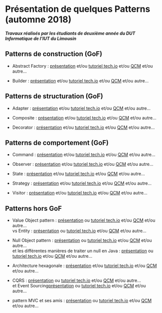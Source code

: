 # Présentation de quelques Patterns (automne 2018)

***Travaux réalisés par les étudiants de deuxième année du DUT Informatique de l'IUT du Limousin***


## Patterns de construction (GoF)

- Abstract Factory : [présentation](lien_vers_votre_travail) et/ou [tutoriel tech.io](lien_vers_votre_travail) et/ou [QCM](lien_vers_votre_travail) et/ou autre...

- Builder : [présentation](lien_vers_votre_travail) et/ou [tutoriel tech.io](lien_vers_votre_travail) et/ou [QCM](lien_vers_votre_travail) et/ou autre...


## Patterns de structuration (GoF)

- Adapter : [présentation](lien_vers_votre_travail) et/ou [tutoriel tech.io](lien_vers_votre_travail) et/ou [QCM](lien_vers_votre_travail) et/ou autre...


- Composite : [présentation](lien_vers_votre_travail) et/ou [tutoriel tech.io](lien_vers_votre_travail) et/ou [QCM](lien_vers_votre_travail) et/ou autre...


- Decorator : [présentation](lien_vers_votre_travail) et/ou [tutoriel tech.io](lien_vers_votre_travail) et/ou [QCM](lien_vers_votre_travail) et/ou autre...





## Patterns de comportement (GoF)


- Command : [présentation](lien_vers_votre_travail) et/ou [tutoriel tech.io](lien_vers_votre_travail) et/ou [QCM](lien_vers_votre_travail) et/ou autre...

- Observer : [présentation](lien_vers_votre_travail) et/ou [tutoriel tech.io](lien_vers_votre_travail) et/ou [QCM](lien_vers_votre_travail) et/ou autre...

- State : [présentation](lien_vers_votre_travail) et/ou [tutoriel tech.io](lien_vers_votre_travail) et/ou [QCM](lien_vers_votre_travail) et/ou autre...

- Strategy : [présentation](lien_vers_votre_travail) et/ou [tutoriel tech.io](lien_vers_votre_travail) et/ou [QCM](lien_vers_votre_travail) et/ou autre...

- Visitor : [présentation](lien_vers_votre_travail) et/ou [tutoriel tech.io](lien_vers_votre_travail) et/ou [QCM](lien_vers_votre_travail) et/ou autre...


## Patterns hors GoF

- Value Object pattern : [présentation](lien_vers_votre_travail) ou [tutoriel tech.io](lien_vers_votre_travail) et/ou [QCM](lien_vers_votre_travail) et/ou autre...  
vs Entity : [présentation](lien_vers_votre_travail) ou [tutoriel tech.io](lien_vers_votre_travail) et/ou [QCM](lien_vers_votre_travail) et/ou autre... 

- Null Object pattern : [présentation](lien_vers_votre_travail) ou [tutoriel tech.io](lien_vers_votre_travail) et/ou [QCM](lien_vers_votre_travail) et/ou autre...  
et les différentes manières de traiter un null en Java : [présentation](lien_vers_votre_travail) ou [tutoriel tech.io](lien_vers_votre_travail) et/ou [QCM](lien_vers_votre_travail) et/ou autre... 


- Architecture hexagonale : [présentation](lien_vers_votre_travail) et/ou [tutoriel tech.io](lien_vers_votre_travail) et/ou [QCM](lien_vers_votre_travail) et/ou autre... 


- CQRS : [présentation](lien_vers_votre_travail) ou [tutoriel tech.io](lien_vers_votre_travail) et/ou [QCM](lien_vers_votre_travail) et/ou autre...   
et Event Sourcing[présentation](lien_vers_votre_travail) ou [tutoriel tech.io](lien_vers_votre_travail) et/ou [QCM](lien_vers_votre_travail) et/ou autre...


- pattern MVC et ses amis : [présentation](lien_vers_votre_travail) ou [tutoriel tech.io](lien_vers_votre_travail) et/ou [QCM](lien_vers_votre_travail) et/ou autre...   




  
